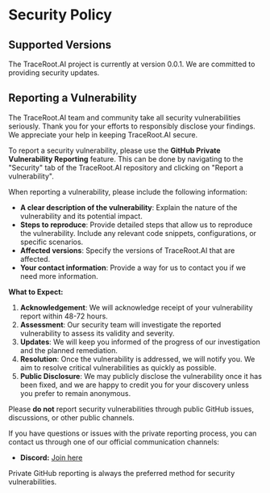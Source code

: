 # Security Policy

## Supported Versions

The TraceRoot.AI project is currently at version 0.0.1. We are committed to providing security updates.

## Reporting a Vulnerability

The TraceRoot.AI team and community take all security vulnerabilities seriously. Thank you for your efforts to responsibly disclose your findings. We appreciate your help in keeping TraceRoot.AI secure.

To report a security vulnerability, please use the **GitHub Private Vulnerability Reporting** feature. This can be done by navigating to the "Security" tab of the TraceRoot.AI repository and clicking on "Report a vulnerability".

When reporting a vulnerability, please include the following information:

- **A clear description of the vulnerability**: Explain the nature of the vulnerability and its potential impact.
- **Steps to reproduce**: Provide detailed steps that allow us to reproduce the vulnerability. Include any relevant code snippets, configurations, or specific scenarios.
- **Affected versions**: Specify the versions of TraceRoot.AI that are affected.
- **Your contact information**: Provide a way for us to contact you if we need more information.

**What to Expect:**

1. **Acknowledgement**: We will acknowledge receipt of your vulnerability report within 48-72 hours.
1. **Assessment**: Our security team will investigate the reported vulnerability to assess its validity and severity.
1. **Updates**: We will keep you informed of the progress of our investigation and the planned remediation.
1. **Resolution**: Once the vulnerability is addressed, we will notify you. We aim to resolve critical vulnerabilities as quickly as possible.
1. **Public Disclosure**: We may publicly disclose the vulnerability once it has been fixed, and we are happy to credit you for your discovery unless you prefer to remain anonymous.

Please **do not** report security vulnerabilities through public GitHub issues, discussions, or other public channels.

If you have questions or issues with the private reporting process, you can contact us through one of our official communication channels:

- **Discord:** [Join here](https://discord.gg/CeuqGDQ58q/)

Private GitHub reporting is always the preferred method for security vulnerabilities.
